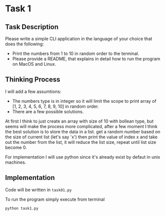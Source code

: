 # Task 1

## Task Description

Please write a simple CLI application in the language of your choice that does the following:
- Print the numbers from 1 to 10 in random order to the terminal.
- Please provide a README, that explains in detail how to run the program on MacOS and Linux.

## Thinking Process

I will add a few assumtions:
- The numbers type is in integer so it will limit the scope to print array of [1, 2, 3, 4, 5, 6, 7, 8, 9, 10] in random order.
- There are a few possible solutions.

At first I think to just create an array with size of 10 with bollean type, but seems will make the process more complicated, after a few moment I think the best solution is to store the data in a list. get a random number based on the size of current list (let's say 'x') then print the value of index x and take out the number from the list, it will reduce the list size, repeat until list size become 0.

For implementation I will use python since it's already exist by defaut in  unix machines.

## Implementation

Code will be written in `task01.py`

To run the program simply execute from terminal

```
python task1.py	

```


